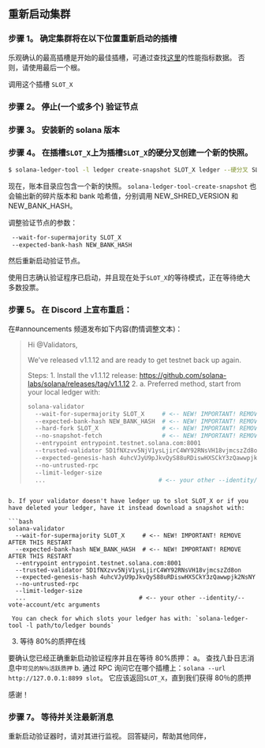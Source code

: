## 重新启动集群

### 步骤 1。 确定集群将在以下位置重新启动的插槽

乐观确认的最高插槽是开始的最佳插槽，可通过查找[这里](https://github.com/solana-labs/solana/blob/0264147d42d506fb888f5c4c021a998e231a3e74/core/src/optimistic_confirmation_verifier.rs#L71)的性能指标数据。 否则，请使用最后一个根。

调用这个插槽 `SLOT_X`

### 步骤 2。 停止(一个或多个) 验证节点

### 步骤 3。 安装新的 solana 版本

### 步骤 4。 在插槽`SLOT_X`上为插槽`SLOT_X`的硬分叉创建一个新的快照。

```bash
$ solana-ledger-tool -l ledger create-snapshot SLOT_X ledger --硬分叉 SLOT_X
```

现在，账本目录应包含一个新的快照。 `solana-ledger-tool-create-snapshot` 也会输出新的碎片版本和 bank 哈希值，分别调用 NEW_SHRED_VERSION 和 NEW_BANK_HASH。

调整验证节点的参数：

```bash
 --wait-for-supermajority SLOT_X
 --expected-bank-hash NEW_BANK_HASH
```

然后重新启动验证节点。

使用日志确认验证程序已启动，并且现在处于`SLOT_X`的等待模式，正在等待绝大多数投票。

### 步骤 5。 在 Discord 上宣布重启：

在#announcements 频道发布如下内容(酌情调整文本)：

> Hi @Validators,
>
> We've released v1.1.12 and are ready to get testnet back up again.
>
> Steps: 1. Install the v1.1.12 release: https://github.com/solana-labs/solana/releases/tag/v1.1.12 2. a. Preferred method, start from your local ledger with:
>
> ```bash
> solana-validator
>   --wait-for-supermajority SLOT_X     # <-- NEW! IMPORTANT! REMOVE AFTER THIS RESTART
>   --expected-bank-hash NEW_BANK_HASH  # <-- NEW! IMPORTANT! REMOVE AFTER THIS RESTART
>   --hard-fork SLOT_X                  # <-- NEW! IMPORTANT! REMOVE AFTER THIS RESTART
>   --no-snapshot-fetch                 # <-- NEW! IMPORTANT! REMOVE AFTER THIS RESTART
>   --entrypoint entrypoint.testnet.solana.com:8001
>   --trusted-validator 5D1fNXzvv5NjV1ysLjirC4WY92RNsVH18vjmcszZd8on
>   --expected-genesis-hash 4uhcVJyU9pJkvQyS88uRDiswHXSCkY3zQawwpjk2NsNY
>   --no-untrusted-rpc
>   --limit-ledger-size
>   ...                                # <-- your other --identity/--vote-account/etc arguments
> ```

````

b. If your validator doesn't have ledger up to slot SLOT_X or if you have deleted your ledger, have it instead download a snapshot with:

```bash
solana-validator
  --wait-for-supermajority SLOT_X     # <-- NEW! IMPORTANT! REMOVE AFTER THIS RESTART
  --expected-bank-hash NEW_BANK_HASH  # <-- NEW! IMPORTANT! REMOVE AFTER THIS RESTART
  --entrypoint entrypoint.testnet.solana.com:8001
  --trusted-validator 5D1fNXzvv5NjV1ysLjirC4WY92RNsVH18vjmcszZd8on
  --expected-genesis-hash 4uhcVJyU9pJkvQyS88uRDiswHXSCkY3zQawwpjk2NsNY
  --no-untrusted-rpc
  --limit-ledger-size
  ...                                # <-- your other --identity/--vote-account/etc arguments
````

     You can check for which slots your ledger has with: `solana-ledger-tool -l path/to/ledger bounds`

3. 等待 80%的质押在线

要确认您已经正确重新启动验证程序并且在等待 80%质押： a。 查找八卦日志消息中`可见的N％活跃质押` b. 通过 RPC 询问它在哪个插槽上：`solana --url http://127.0.0.1:8899 slot`。 它应该返回`SLOT_X`，直到我们获得 80％的质押

感谢！

### 步骤 7。 等待并关注最新消息

重新启动验证器时，请对其进行监视。 回答疑问，帮助其他同伴，
